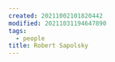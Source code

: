 ```yaml
---
created: 20211002101820442
modified: 20211031194647890
tags:
  - people
title: Robert Sapolsky
---
```

